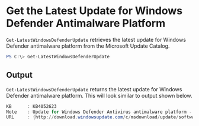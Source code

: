 # Get the Latest Update for Windows Defender Antimalware Platform

`Get-LatestWindowsDefenderUpdate` retrieves the latest update for Windows Defender antimalware platform from the Microsoft Update Catalog.

```powershell
PS C:\> Get-LatestWindowsDefenderUpdate
```

## Output

`Get-LatestWindowsDefenderUpdate` returns the latest update for Windows Defender antimalware platform. This will look similar to output shown below.

```powershell
KB      : KB4052623
Note    : Update for Windows Defender Antivirus antimalware platform - KB4052623 (Version 4.18.1905.4)
URL     : {http://download.windowsupdate.com/c/msdownload/update/software/defu/2019/05/updateplatform_a896999c5aa115e6fc9feec9b4709bfec2baa9ec.exe, http://download.windowsupdate.com/c/msdownload/update/software/defu/2019/05/updateplatform_62ec710ea6251f1f260aaa81bbcbd932a4e5f77e.exe,http://download.windowsupdate.com/c/msdownload/update/software/defu/2019/05/updateplatform_e92d06892959e009096c821d3c7fbfd1e1b482ec.exe}
```
